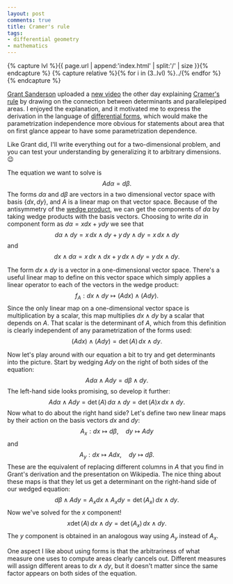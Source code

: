 ```yaml
---
layout: post
comments: true
title: Cramer's rule
tags:
- differential geometry
- mathematics
---
```


{% capture lvl %}{{ page.url | append:'index.html' | split:'/' | size }}{% endcapture %}
{% capture relative %}{% for i in (3..lvl) %}../{% endfor %}{% endcapture %}

[Grant Sanderson](https://www.3blue1brown.com/) uploaded a
[new video](https://youtu.be/jBsC34PxzoM) the other day explaining
[Cramer's rule](https://en.wikipedia.org/wiki/Cramer's_rule)
by drawing on the connection between determinants and parallelepiped areas. I
enjoyed the explanation, and it motivated me to express the derivation in the
language of
[differential forms](https://en.wikipedia.org/wiki/Differential_form), which
would make the parametrization independence more obvious for statements about
area that on first glance appear to have some parametrization dependence.

Like Grant did, I'll write everything out for a two-dimensional problem, and you
can test your understanding by generalizing it to arbitrary dimensions. 😉

The equation we want to solve is
$$Ad\alpha=d\beta.$$
The forms $d\alpha$ and $d\beta$ are vectors in a two dimensional vector space
with basis $\{dx,dy\}$, and $A$ is a linear map on that vector space. Because
of the antisymmetry of the
[wedge product](https://en.wikipedia.org/wiki/Exterior_algebra), we can get the
components of $d\alpha$ by taking wedge products with the basis vectors.
Choosing to write $d\alpha$ in component form as $d\alpha=xdx+ydy$ we see that
$$d\alpha\wedge dy=x\,dx\wedge dy+y\,dy\wedge dy=x\,dx\wedge dy$$
and
$$dx\wedge d\alpha=x\,dx\wedge dx+y\,dx\wedge dy=y\,dx\wedge dy.$$

The form $dx\wedge dy$ is a vector in a one-dimensional vector space. There's a
useful linear map to define on this vector space which simply applies a linear
operator to each of the vectors in the wedge product:
$$f_A:dx\wedge dy\mapsto (Adx)\wedge(Ady).$$
Since the only linear map on a one-dimensional vector space is multiplication
by a scalar, this map multiplies $dx\wedge dy$ by a scalar that depends on $A$.
That scalar is the determinant of $A$, which from this definition is clearly
independent of any parametrization of the forms used:
$$(Adx)\wedge(Ady)=\det(A)\,dx\wedge dy.$$

Now let's play around with our equation a bit to try and get determinants into
the picture. Start by wedging $Ady$ on the right of both sides of the equation:
$$Ad\alpha\wedge Ady=d\beta\wedge dy.$$
The left-hand side looks promising, so develop it further:
$$Ad\alpha\wedge Ady=\det(A)\,d\alpha\wedge dy=\det(A)x\,dx\wedge dy.$$
Now what to do about the right hand side? Let's define two new linear maps by
their action on the basis vectors $dx$ and $dy$:
$$A_x:dx\mapsto d\beta,\quad dy\mapsto Ady$$
and
$$A_y:dx\mapsto Adx,\quad dy\mapsto d\beta.$$
These are the equivalent of replacing different columns in $A$ that you find in
Grant's derivation and the presentation on Wikipedia. The nice thing about these
maps is that they let us get a determinant on the right-hand side of our wedged
equation:
$$d\beta\wedge Ady=A_xdx\wedge A_xdy=\det(A_x)\,dx\wedge dy.$$
Now we've solved for the $x$ component!
$$x\det(A)\,dx\wedge dy=\det(A_x)\,dx\wedge dy.$$
The $y$ component is obtained in an analogous way using $A_y$ instead of $A_x$.

One aspect I like about using forms is that the arbitrariness of what measure
one uses to compute areas clearly cancels out. Different measures will assign
different areas to $dx\wedge dy$, but it doesn't matter since the same factor
appears on both sides of the equation.
